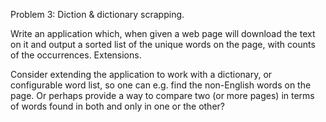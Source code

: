 Problem 3: Diction & dictionary scrapping.

Write an application which, when given a web page will download the text on it and output a sorted list of the unique words on the page, with counts of the occurrences.
Extensions.

Consider extending the application to work with a dictionary, or configurable word list, so one can e.g. find the non-English words on the page. Or perhaps provide a way to compare two (or more pages) in terms of words found in both and only in one or the other?
